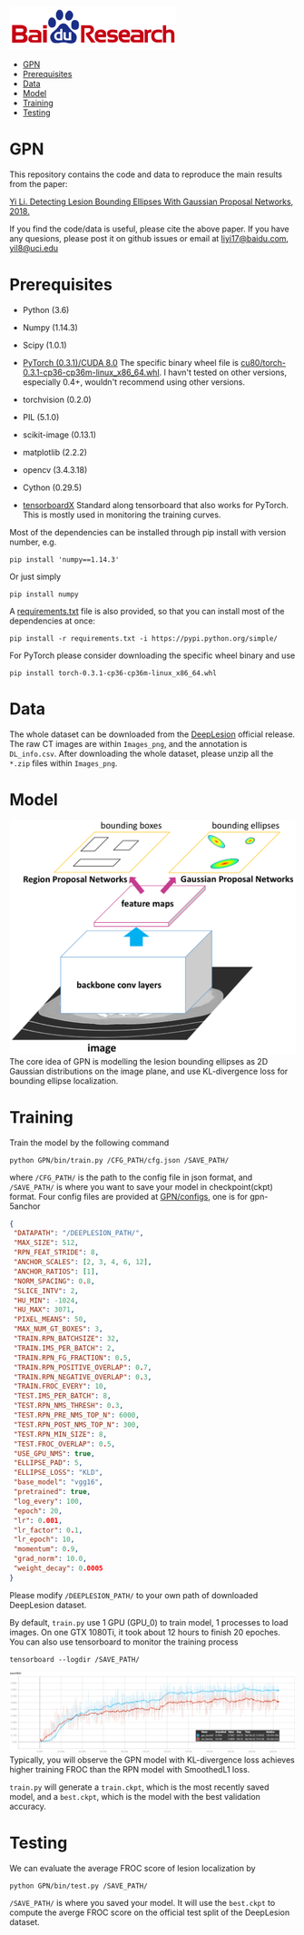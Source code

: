 ![Baidu Logo](/doc/baidu-research-logo-small.png)

- [GPN](#ncrf)
- [Prerequisites](#prerequisites)
- [Data](#data)
- [Model](#model)
- [Training](#training)
- [Testing](#testing)


# GPN
This repository contains the code and data to reproduce the main results from the paper:

[Yi Li. Detecting Lesion Bounding Ellipses With Gaussian Proposal Networks, 2018.]()

If you find the code/data is useful, please cite the above paper. If you have any quesions, please post it on github issues or email at liyi17@baidu.com, yil8@uci.edu


# Prerequisites
* Python (3.6)

* Numpy (1.14.3)

* Scipy (1.0.1)

* [PyTorch (0.3.1)/CUDA 8.0](https://pytorch.org/previous-versions/) The specific binary wheel file is [cu80/torch-0.3.1-cp36-cp36m-linux_x86_64.whl](http://download.pytorch.org/whl/cu80/torch-0.3.1-cp36-cp36m-linux_x86_64.whl). I havn't tested on other versions, especially 0.4+, wouldn't recommend using other versions.

* torchvision (0.2.0)

* PIL (5.1.0)

* scikit-image (0.13.1)

* matplotlib (2.2.2)

* opencv (3.4.3.18)

* Cython (0.29.5)

* [tensorboardX](https://github.com/lanpa/tensorboard-pytorch) Standard along tensorboard that also works for PyTorch. This is mostly used in monitoring the training curves.

Most of the dependencies can be installed through pip install with version number, e.g. 
```
pip install 'numpy==1.14.3'
```
Or just simply
```
pip install numpy
```
A [requirements.txt](requirements.txt) file is also provided, so that you can install most of the dependencies at once:
```
pip install -r requirements.txt -i https://pypi.python.org/simple/
```
For PyTorch please consider downloading the specific wheel binary and use
```
pip install torch-0.3.1-cp36-cp36m-linux_x86_64.whl
```

# Data
The whole dataset can be downloaded from the [DeepLesion](https://nihcc.app.box.com/v/DeepLesion/) official release. The raw CT images are within `Images_png`, and the annotation is `DL_info.csv`. After downloading the whole dataset, please unzip all the `*.zip` files within `Images_png`.


# Model
![GPN](/doc/GPN.png)
The core idea of GPN is modelling the lesion bounding ellipses as 2D Gaussian distributions on the image plane, and use KL-divergence loss for bounding ellipse localization.


# Training
Train the model by the following command
```
python GPN/bin/train.py /CFG_PATH/cfg.json /SAVE_PATH/
```
where `/CFG_PATH/` is the path to the config file in json format, and `/SAVE_PATH/` is where you want to save your model in checkpoint(ckpt) format. Four config files are provided at [GPN/configs](/configs/), one is for gpn-5anchor
```json
{
 "DATAPATH": "/DEEPLESION_PATH/",
 "MAX_SIZE": 512,
 "RPN_FEAT_STRIDE": 8,
 "ANCHOR_SCALES": [2, 3, 4, 6, 12],
 "ANCHOR_RATIOS": [1],
 "NORM_SPACING": 0.8,
 "SLICE_INTV": 2,
 "HU_MIN": -1024,
 "HU_MAX": 3071,
 "PIXEL_MEANS": 50,
 "MAX_NUM_GT_BOXES": 3,
 "TRAIN.RPN_BATCHSIZE": 32,
 "TRAIN.IMS_PER_BATCH": 2,
 "TRAIN.RPN_FG_FRACTION": 0.5,
 "TRAIN.RPN_POSITIVE_OVERLAP": 0.7,
 "TRAIN.RPN_NEGATIVE_OVERLAP": 0.3,
 "TRAIN.FROC_EVERY": 10,
 "TEST.IMS_PER_BATCH": 8,
 "TEST.RPN_NMS_THRESH": 0.3,
 "TEST.RPN_PRE_NMS_TOP_N": 6000,
 "TEST.RPN_POST_NMS_TOP_N": 300,
 "TEST.RPN_MIN_SIZE": 8,
 "TEST.FROC_OVERLAP": 0.5,
 "USE_GPU_NMS": true,
 "ELLIPSE_PAD": 5,
 "ELLIPSE_LOSS": "KLD",
 "base_model": "vgg16",
 "pretrained": true,
 "log_every": 100,
 "epoch": 20, 
 "lr": 0.001,
 "lr_factor": 0.1,
 "lr_epoch": 10,
 "momentum": 0.9,
 "grad_norm": 10.0,
 "weight_decay": 0.0005
}

```
Please modify `/DEEPLESION_PATH/` to your own path of downloaded DeepLesion dataset.

By default, `train.py` use 1 GPU (GPU_0) to train model, 1 processes to load images. On one GTX 1080Ti, it took about 12 hours to finish 20 epoches. You can also use tensorboard to monitor the training process
```
tensorboard --logdir /SAVE_PATH/
```
![training_acc](/doc/training_FROC.png)
Typically, you will observe the GPN model with KL-divergence loss achieves higher training FROC than the RPN model with SmoothedL1 loss.

`train.py` will generate a `train.ckpt`, which is the most recently saved model, and a `best.ckpt`, which is the model with the best validation accuracy.


# Testing
We can evaluate the average FROC score of lesion localization by
```
python GPN/bin/test.py /SAVE_PATH/
```
`/SAVE_PATH/` is where you saved your model. It will use the `best.ckpt` to compute the averge FROC score on the official test split of the DeepLesion dataset.

